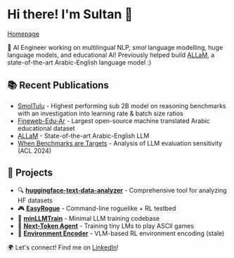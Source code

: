 # Hi there! I'm Sultan 👋

[Homepage]()

🤖 AI Engineer working on multilingual NLP, _smol_ language modelling, huge language models, and educational AI! Previously helped build [ALLaM](https://arxiv.org/abs/2407.15390), a state-of-the-art Arabic-English language model :)

## 📚 Recent Publications
- [SmolTulu](https://arxiv.org/abs/2412.08347) - Highest performing sub 2B model on reasoning benchmarks with an investigation into learning rate & batch size ratios
- [Fineweb-Edu-Ar](https://arxiv.org/abs/2411.06402) - Largest open-source machine translated Arabic educational dataset
- [ALLaM](https://arxiv.org/abs/2407.15390) - State-of-the-art Arabic-English LLM
- [When Benchmarks are Targets](https://aclanthology.org/2024.acl-long.744/) - Analysis of LLM evaluation sensitivity (ACL 2024)

## 🚀 Projects
- 🔍 **[huggingface-text-data-analyzer](https://github.com/SulRash/huggingface-text-data-analyzer)** - Comprehensive tool for analyzing HF datasets
- 🎮 **[EasyRogue](https://github.com/SulRash/EasyRogue)** - Command-line roguelike + RL testbed
- 🧪 **[minLLMTrain](https://github.com/SulRash/minLLMTrain)** - Minimal LLM training codebase
- 🤖 **[Next-Token Agent](https://github.com/SulRash/ntaGPT)** - Training tiny LMs to play ASCII games
- 🌱 **[Environment Encoder](https://github.com/SulRash/envenc)** - VLM-based RL environment encoding (stale)

🌍 Let's connect! Find me on [LinkedIn](https://linkedin.com/in/sulrash)!
